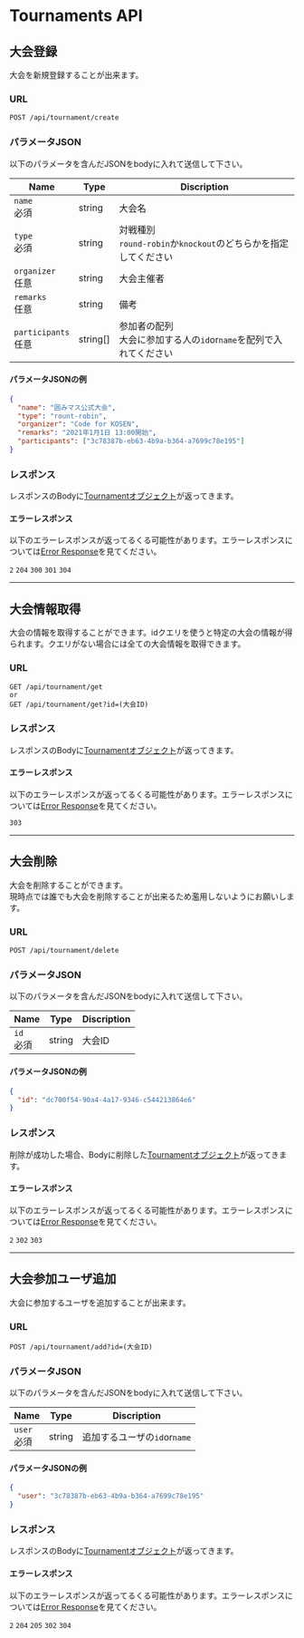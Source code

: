 # Tournaments API

## 大会登録

大会を新規登録することが出来ます。

### URL

```
POST /api/tournament/create
```

### パラメータJSON

以下のパラメータを含んだJSONをbodyに入れて送信して下さい。

| Name                 | Type     | Discription                                     |
| -------------------- | -------- | ----------------------------------------------- |
| `name`<br>必須         | string   | 大会名                                             |
| `type`<br>必須         | string   | 対戦種別<br> `round-robin`か`knockout`のどちらかを指定してください |
| `organizer`<br>任意    | string   | 大会主催者                                           |
| `remarks`<br>任意      | string   | 備考                                              |
| `participants`<br>任意 | string[] | 参加者の配列<br>大会に参加する人の`id`or`name`を配列で入れてください      |

#### パラメータJSONの例

```JSON
{
  "name": "囲みマス公式大会",
  "type": "rount-robin",
  "organizer": "Code for KOSEN",
  "remarks": "2021年1月1日 13:00開始",
  "participants": ["3c78387b-eb63-4b9a-b364-a7699c78e195"]
}
```

### レスポンス

レスポンスのBodyに[Tournamentオブジェクト](./data.md#Tournament)が返ってきます。

#### エラーレスポンス

以下のエラーレスポンスが返ってるくる可能性があります。エラーレスポンスについては[Error Response](./error.md)を見てください。

`2` `204` `300` `301` `304`

---

## 大会情報取得

大会の情報を取得することができます。idクエリを使うと特定の大会の情報が得られます。クエリがない場合には全ての大会情報を取得できます。

### URL

```
GET /api/tournament/get
or
GET /api/tournament/get?id=(大会ID)
```

### レスポンス

レスポンスのBodyに[Tournamentオブジェクト](./data.md#Tournament)が返ってきます。

#### エラーレスポンス

以下のエラーレスポンスが返ってるくる可能性があります。エラーレスポンスについては[Error Response](./error.md)を見てください。

`303`

---

## 大会削除

大会を削除することができます。<br>現時点では誰でも大会を削除することが出来るため濫用しないようにお願いします。

### URL

```
POST /api/tournament/delete
```

### パラメータJSON

以下のパラメータを含んだJSONをbodyに入れて送信して下さい。

| Name       | Type   | Discription |
| ---------- | ------ | ----------- |
| `id`<br>必須 | string | 大会ID        |

#### パラメータJSONの例

```JSON
{
  "id": "dc700f54-90a4-4a17-9346-c544213864e6"
}
```

### レスポンス

削除が成功した場合、Bodyに削除した[Tournamentオブジェクト](./data.md#Tournament)が返ってきます。

#### エラーレスポンス

以下のエラーレスポンスが返ってるくる可能性があります。エラーレスポンスについては[Error Response](./error.md)を見てください。

`2` `302` `303`

---

## 大会参加ユーザ追加

大会に参加するユーザを追加することが出来ます。

### URL

```
POST /api/tournament/add?id=(大会ID)
```

### パラメータJSON

以下のパラメータを含んだJSONをbodyに入れて送信して下さい。

| Name         | Type   | Discription          |
| ------------ | ------ | -------------------- |
| `user`<br>必須 | string | 追加するユーザの`id`or`name` |

#### パラメータJSONの例

```JSON
{
  "user": "3c78387b-eb63-4b9a-b364-a7699c78e195"
}
```

### レスポンス

レスポンスのBodyに[Tournamentオブジェクト](./data.md#Tournament)が返ってきます。

#### エラーレスポンス

以下のエラーレスポンスが返ってるくる可能性があります。エラーレスポンスについては[Error Response](./error.md)を見てください。

`2` `204` `205` `302` `304`
